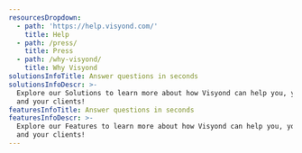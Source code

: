 ```yaml
---
resourcesDropdown:
  - path: 'https://help.visyond.com/'
    title: Help
  - path: /press/
    title: Press
  - path: /why-visyond/
    title: Why Visyond
solutionsInfoTitle: Answer questions in seconds
solutionsInfoDescr: >-
  Explore our Solutions to learn more about how Visyond can help you, your team
  and your clients!
featuresInfoTitle: Answer questions in seconds
featuresInfoDescr: >-
  Explore our Features to learn more about how Visyond can help you, your team
  and your clients!
---
```


